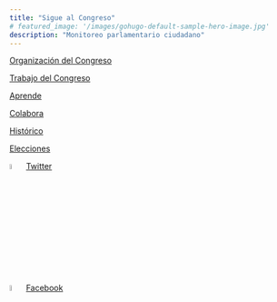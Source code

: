 ```yaml
---
title: "Sigue al Congreso"
# featured_image: '/images/gohugo-default-sample-hero-image.jpg'
description: "Monitoreo parlamentario ciudadano"
---
```



[Organización del Congreso](organizacion)

[Trabajo del Congreso](monitoreo)

[Aprende](aprende)

[Colabora](colabora)

[Histórico](historico)

[Elecciones](elecciones)

<img src="https://abs.twimg.com/errors/logo46x38.png" width="5%"> [Twitter](https://twitter.com/sigueAlCongreso)

<img src="/img/facebook-3.svg" width="5%"> [Facebook](https://www.facebook.com/SigueAlCongreso)
